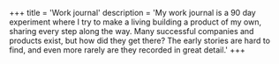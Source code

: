 +++
title = 'Work journal'
description = 'My work journal is a 90 day experiment where I try to make a living building a product of my own, sharing every step along the way. Many successful companies and products exist, but how did they get there? The early stories are hard to find, and even more rarely are they recorded in great detail.'
+++

